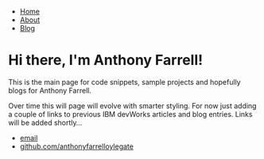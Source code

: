 <!DOCTYPE html>
<html>
	<head>
		<title>RamblingsOfAnthony, Anthony Farrell</title>
	</head>
	<body>
		<nav>
    		<ul>
        		<li><a href="/">Home</a></li>
	        	<li><a href="/about">About</a></li>
        		<li><a href="/blog">Blog</a></li>
    		</ul>
		</nav>
		<div class="container">
    		<div class="blurb">
        		<h1>Hi there, I'm Anthony Farrell!</h1>
				<p>
        This is the main page for code snippets, sample projects and hopefully blogs for Anthony Farrell.

Over time this will page will evolve with smarter styling. For now just adding a couple of links to previous IBM devWorks articles and blog entries. Links will be added shortly…</p>
    		</div><!-- /.blurb -->
		</div><!-- /.container -->
		<footer>
    		<ul>
        		<li><a href="mailto:anthonyfarrelloylegate@gmail.com">email</a></li>
        		<li><a href="https://github.com/anthonyfarrelloylegate">github.com/anthonyfarrelloylegate</a></li>
			</ul>
		</footer>
	</body>
</html>
